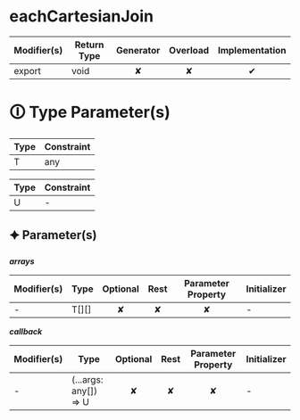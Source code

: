# eachCartesianJoin

| Modifier(s)                            | Return Type                    | Generator                        | Overload                         | Implementation                        |
|----------------------------------------|--------------------------------|:--------------------------------:|:--------------------------------:|:-------------------------------------:|
| export | void | ✘ | ✘  | ✔ |

# &#128712; Type Parameter(s)

| Type | Constraint |
| ---- | ---------- |
| T    | any        |

| Type | Constraint |
| ---- | ---------- |
| U    | -          |

## &#128966; Parameter(s)

_**arrays**_

| Modifier(s)                              | Type                        | Optional                           | Rest                          | Parameter Property                          | Initializer                       |
|------------------------------------------|-----------------------------|:----------------------------------:|:-----------------------------:|:-------------------------------------------:|-----------------------------------|
| - | T[][] | ✘  | ✘ | ✘ | - |

_**callback**_

| Modifier(s)                              | Type                        | Optional                           | Rest                          | Parameter Property                          | Initializer                       |
|------------------------------------------|-----------------------------|:----------------------------------:|:-----------------------------:|:-------------------------------------------:|-----------------------------------|
| - | (...args: any[]) =&gt; U | ✘  | ✘ | ✘ | - |